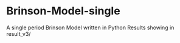 # Brinson-Model-single
A single period Brinson Model written in Python
Results showing in result_v3/
